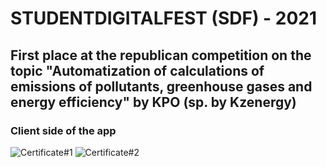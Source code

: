 # STUDENTDIGITALFEST (SDF) - 2021

## First place at the republican competition on the topic "Automatization of calculations of emissions of pollutants, greenhouse gases and energy efficiency" by KPO (sp. by Kzenergy)

### Client side of the app

![Certificate#1](https://sun9-15.userapi.com/impg/KdRFzHEfePlPNABDg5GIqvAQMAhnjGxF9DKR6Q/84MfdI-9Z2Q.jpg?size=1000x563&quality=96&sign=1b5cad82f6e5b16dacf10b4132e35c94&type=album)
![Certificate#2](https://sun9-78.userapi.com/impg/CUmLeH4l_cbVdQFib9ZcVaVvCUfIEfracV9Yrg/wZpq8O08vz8.jpg?size=1000x563&quality=96&sign=c53b02a355f250f045e57a821d17adf4&type=album)
